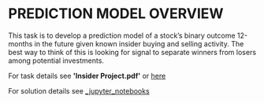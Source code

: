 # PREDICTION MODEL OVERVIEW
This task is to develop a prediction model of a stock’s binary outcome 12-months in the future given known insider
buying and selling activity. The best way to think of this is looking for signal to separate winners from losers among
potential investments.

For task details see **'Insider Project.pdf'**  or [here](https://github.com/shereshevskiy/meson_insider/blob/master/Insider%20Project.pdf)

For solution details see [_jupyter_notebooks](https://github.com/shereshevskiy/meson_insider/tree/master/_jupyter_notebooks)
